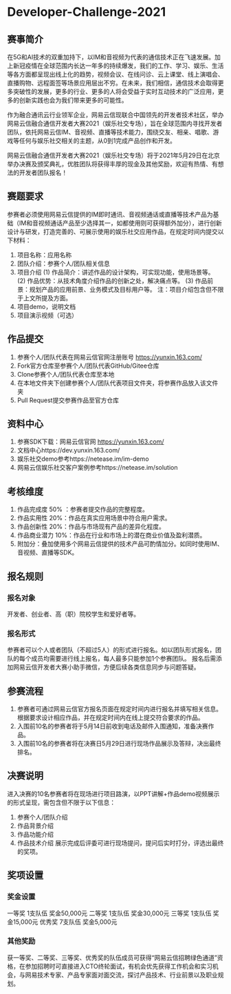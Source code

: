 # Developer-Challenge-2021
## 赛事简介
在5G和AI技术的双重加持下，以IM和音视频为代表的通信技术正在飞速发展。加上新冠疫情在全球范围内长达一年多的持续爆发，我们的工作、学习、娱乐、生活等各方面都呈现出线上化的趋势，视频会议、在线问诊、云上课堂、线上演唱会、直播购物、远程面签等场景应用层出不穷。在未来，我们相信，通信技术会取得更多突破性的发展，更多的行业、更多的人将会受益于实时互动技术的广泛应用，更多的创新实践也会为我们带来更多的可能性。

作为融合通讯云行业领军企业，网易云信现联合中国领先的开发者技术社区，举办网易云信融合通信开发者大赛2021（娱乐社交专场），旨在全球范围内寻找开发者团队，依托网易云信IM、音视频、直播等技术能力，围绕交友、相亲、唱歌、游戏等任何与娱乐社交相关的主题，从0到1完成产品创作和开发。

网易云信融合通信开发者大赛2021（娱乐社交专场）将于2021年5月29日在北京举办决赛及颁奖典礼，优胜团队将获得丰厚的现金及其他奖励，欢迎有热情、有想法的开发者团队报名！

## 赛题要求
参赛者必须使用网易云信提供的IM即时通讯、音视频通话或直播等技术产品为基础（IM和音视频通话产品至少选择其一，如都使用则可获得额外加分），进行创新设计与研发，打造完善的、可展示使用的娱乐社交应用作品，在规定时间内提交以下材料：
1. 项目名称：应用名称
2. 团队介绍：参赛个人/团队相关信息
3. 项目介绍
(1) 作品简介：讲述作品的设计架构，可实现功能，使用场景等。
(2) 作品优势：从技术角度介绍作品的创新之处，解决痛点等。
(3) 作品前景：规划产品的应用前景、业务模式及目标用户等。
注：项目介绍包含但不限于上文所提及方面。
4. 项目demo，说明文档
5. 项目演示视频（可选）
## 作品提交
1. 参赛个人/团队代表在网易云信官网注册账号 https://yunxin.163.com/
2. Fork官方仓库至参赛个人/团队代表GitHub/Gitee仓库
3. Clone参赛个人/团队代表仓库至本地
4. 在本地文件夹下创建参赛个人/团队代表项目文件夹，将参赛作品放入该文件夹
5. Pull Request提交参赛作品至官方仓库
## 资料中心
1. 参赛SDK下载：网易云信官网 https://yunxin.163.com/
2. 文档中心https://dev.yunxin.163.com/
3. 娱乐社交demo参考https://netease.im/im-demo
4. 网易云信娱乐社交客户案例参考https://netease.im/solution
## 考核维度
1. 作品完成度 50% ：参赛者提交作品的完整程度。
2. 作品实用性 20%：作品在真实应用场景中符合用户需求。
3. 作品创新性 20%：作品与市场现有产品的差异化程度。
4. 作品商业潜力 10%：作品在行业和市场上的潜在商业价值及盈利潜质。
5. 附加分：叠加使用多个网易云信提供的技术产品可酌情加分。如同时使用IM、音视频、直播等SDK。
## 报名规则
### 报名对象
开发者、创业者、高（职）院校学生和爱好者等。
### 报名形式
参赛者可以个人或者团队（不超过5人）的形式进行报名。如以团队形式报名，团队的每个成员均需要进行线上报名，每人最多只能参加1个参赛团队。
报名后需添加网易云信开发者大赛小助手微信，方便后续各类信息同步与问题答疑。
## 参赛流程
1. 参赛者可通过网易云信官方报名页面在规定时间内进行报名并填写相关信息。根据要求设计相应作品，并在规定时间内在线上提交符合要求的作品。
2. 入围前10名的参赛者将于5月14日前收到电话及邮件入围通知，准备决赛作品。
3. 入围前10名的参赛者将在决赛日5月29日进行现场作品展示及答辩，决出最终排名。
## 决赛说明
进入决赛的10名参赛者将在现场进行项目路演，以PPT讲解+作品demo视频展示的形式呈现，需包含但不限于以下信息：
1. 参赛个人/团队介绍
2. 作品背景介绍
3. 作品功能介绍
4. 作品技术介绍
展示完成后评委可进行现场提问，提问后实时打分，评选出最终的奖项。

## 奖项设置
### 奖金设置
一等奖 1支队伍 奖金50,000元
二等奖 1支队伍 奖金30,000元
三等奖 1支队伍 奖金15,000元
优秀奖 7支队伍 奖金5,000元
### 其他奖励
获一等奖、二等奖、三等奖、优秀奖的队伍成员可获得“网易云信招聘绿色通道”资格，在参加招聘时可直接进入CTO终轮面试，有机会优先获得工作机会和实习机会，与网易技术专家、产品专家面对面交流，探讨产品技术、行业前景以及职业规划。
